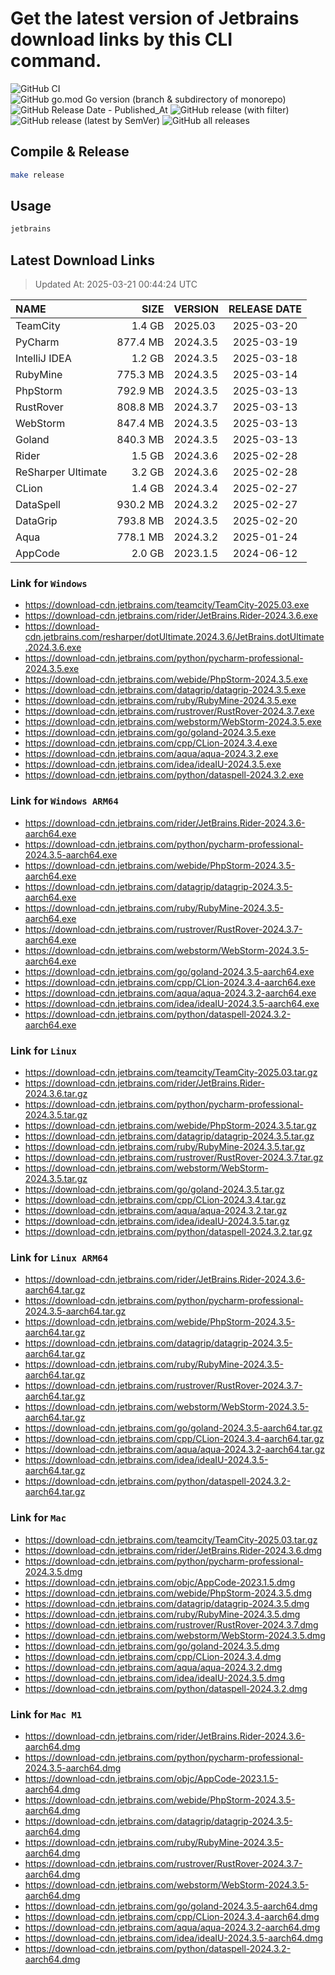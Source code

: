 # Get the latest version of Jetbrains download links by this CLI command.

![GitHub CI](https://github.com/designinlife/jetbrains/actions/workflows/ci.yml/badge.svg)
![GitHub go.mod Go version (branch & subdirectory of monorepo)](https://img.shields.io/github/go-mod/go-version/designinlife/jetbrains/master)
![GitHub Release Date - Published_At](https://img.shields.io/github/release-date/designinlife/jetbrains)
![GitHub release (with filter)](https://img.shields.io/github/v/release/designinlife/jetbrains)
![GitHub release (latest by SemVer)](https://img.shields.io/github/downloads/designinlife/jetbrains/v1.1.12/total)
![GitHub all releases](https://img.shields.io/github/downloads/designinlife/jetbrains/total)

## Compile & Release

```bash
make release
```

## Usage

```bash
jetbrains
```

## Latest Download Links

> Updated At: 2025-03-21 00:44:24 UTC

| NAME | SIZE | VERSION | RELEASE DATE |
| :-- | --: | :-- | :--: |
| TeamCity | 1.4 GB | 2025.03 | 2025-03-20 |
| PyCharm | 877.4 MB | 2024.3.5 | 2025-03-19 |
| IntelliJ IDEA | 1.2 GB | 2024.3.5 | 2025-03-18 |
| RubyMine | 775.3 MB | 2024.3.5 | 2025-03-14 |
| PhpStorm | 792.9 MB | 2024.3.5 | 2025-03-13 |
| RustRover | 808.8 MB | 2024.3.7 | 2025-03-13 |
| WebStorm | 847.4 MB | 2024.3.5 | 2025-03-13 |
| Goland | 840.3 MB | 2024.3.5 | 2025-03-13 |
| Rider | 1.5 GB | 2024.3.6 | 2025-02-28 |
| ReSharper Ultimate | 3.2 GB | 2024.3.6 | 2025-02-28 |
| CLion | 1.4 GB | 2024.3.4 | 2025-02-27 |
| DataSpell | 930.2 MB | 2024.3.2 | 2025-02-27 |
| DataGrip | 793.8 MB | 2024.3.5 | 2025-02-20 |
| Aqua | 778.1 MB | 2024.3.2 | 2025-01-24 |
| AppCode | 2.0 GB | 2023.1.5 | 2024-06-12 |

### Link for `Windows`

* <https://download-cdn.jetbrains.com/teamcity/TeamCity-2025.03.exe>
* <https://download-cdn.jetbrains.com/rider/JetBrains.Rider-2024.3.6.exe>
* <https://download-cdn.jetbrains.com/resharper/dotUltimate.2024.3.6/JetBrains.dotUltimate.2024.3.6.exe>
* <https://download-cdn.jetbrains.com/python/pycharm-professional-2024.3.5.exe>
* <https://download-cdn.jetbrains.com/webide/PhpStorm-2024.3.5.exe>
* <https://download-cdn.jetbrains.com/datagrip/datagrip-2024.3.5.exe>
* <https://download-cdn.jetbrains.com/ruby/RubyMine-2024.3.5.exe>
* <https://download-cdn.jetbrains.com/rustrover/RustRover-2024.3.7.exe>
* <https://download-cdn.jetbrains.com/webstorm/WebStorm-2024.3.5.exe>
* <https://download-cdn.jetbrains.com/go/goland-2024.3.5.exe>
* <https://download-cdn.jetbrains.com/cpp/CLion-2024.3.4.exe>
* <https://download-cdn.jetbrains.com/aqua/aqua-2024.3.2.exe>
* <https://download-cdn.jetbrains.com/idea/ideaIU-2024.3.5.exe>
* <https://download-cdn.jetbrains.com/python/dataspell-2024.3.2.exe>

### Link for `Windows ARM64`

* <https://download-cdn.jetbrains.com/rider/JetBrains.Rider-2024.3.6-aarch64.exe>
* <https://download-cdn.jetbrains.com/python/pycharm-professional-2024.3.5-aarch64.exe>
* <https://download-cdn.jetbrains.com/webide/PhpStorm-2024.3.5-aarch64.exe>
* <https://download-cdn.jetbrains.com/datagrip/datagrip-2024.3.5-aarch64.exe>
* <https://download-cdn.jetbrains.com/ruby/RubyMine-2024.3.5-aarch64.exe>
* <https://download-cdn.jetbrains.com/rustrover/RustRover-2024.3.7-aarch64.exe>
* <https://download-cdn.jetbrains.com/webstorm/WebStorm-2024.3.5-aarch64.exe>
* <https://download-cdn.jetbrains.com/go/goland-2024.3.5-aarch64.exe>
* <https://download-cdn.jetbrains.com/cpp/CLion-2024.3.4-aarch64.exe>
* <https://download-cdn.jetbrains.com/aqua/aqua-2024.3.2-aarch64.exe>
* <https://download-cdn.jetbrains.com/idea/ideaIU-2024.3.5-aarch64.exe>
* <https://download-cdn.jetbrains.com/python/dataspell-2024.3.2-aarch64.exe>

### Link for `Linux`

* <https://download-cdn.jetbrains.com/teamcity/TeamCity-2025.03.tar.gz>
* <https://download-cdn.jetbrains.com/rider/JetBrains.Rider-2024.3.6.tar.gz>
* <https://download-cdn.jetbrains.com/python/pycharm-professional-2024.3.5.tar.gz>
* <https://download-cdn.jetbrains.com/webide/PhpStorm-2024.3.5.tar.gz>
* <https://download-cdn.jetbrains.com/datagrip/datagrip-2024.3.5.tar.gz>
* <https://download-cdn.jetbrains.com/ruby/RubyMine-2024.3.5.tar.gz>
* <https://download-cdn.jetbrains.com/rustrover/RustRover-2024.3.7.tar.gz>
* <https://download-cdn.jetbrains.com/webstorm/WebStorm-2024.3.5.tar.gz>
* <https://download-cdn.jetbrains.com/go/goland-2024.3.5.tar.gz>
* <https://download-cdn.jetbrains.com/cpp/CLion-2024.3.4.tar.gz>
* <https://download-cdn.jetbrains.com/aqua/aqua-2024.3.2.tar.gz>
* <https://download-cdn.jetbrains.com/idea/ideaIU-2024.3.5.tar.gz>
* <https://download-cdn.jetbrains.com/python/dataspell-2024.3.2.tar.gz>

### Link for `Linux ARM64`

* <https://download-cdn.jetbrains.com/rider/JetBrains.Rider-2024.3.6-aarch64.tar.gz>
* <https://download-cdn.jetbrains.com/python/pycharm-professional-2024.3.5-aarch64.tar.gz>
* <https://download-cdn.jetbrains.com/webide/PhpStorm-2024.3.5-aarch64.tar.gz>
* <https://download-cdn.jetbrains.com/datagrip/datagrip-2024.3.5-aarch64.tar.gz>
* <https://download-cdn.jetbrains.com/ruby/RubyMine-2024.3.5-aarch64.tar.gz>
* <https://download-cdn.jetbrains.com/rustrover/RustRover-2024.3.7-aarch64.tar.gz>
* <https://download-cdn.jetbrains.com/webstorm/WebStorm-2024.3.5-aarch64.tar.gz>
* <https://download-cdn.jetbrains.com/go/goland-2024.3.5-aarch64.tar.gz>
* <https://download-cdn.jetbrains.com/cpp/CLion-2024.3.4-aarch64.tar.gz>
* <https://download-cdn.jetbrains.com/aqua/aqua-2024.3.2-aarch64.tar.gz>
* <https://download-cdn.jetbrains.com/idea/ideaIU-2024.3.5-aarch64.tar.gz>
* <https://download-cdn.jetbrains.com/python/dataspell-2024.3.2-aarch64.tar.gz>

### Link for `Mac`

* <https://download-cdn.jetbrains.com/teamcity/TeamCity-2025.03.tar.gz>
* <https://download-cdn.jetbrains.com/rider/JetBrains.Rider-2024.3.6.dmg>
* <https://download-cdn.jetbrains.com/python/pycharm-professional-2024.3.5.dmg>
* <https://download-cdn.jetbrains.com/objc/AppCode-2023.1.5.dmg>
* <https://download-cdn.jetbrains.com/webide/PhpStorm-2024.3.5.dmg>
* <https://download-cdn.jetbrains.com/datagrip/datagrip-2024.3.5.dmg>
* <https://download-cdn.jetbrains.com/ruby/RubyMine-2024.3.5.dmg>
* <https://download-cdn.jetbrains.com/rustrover/RustRover-2024.3.7.dmg>
* <https://download-cdn.jetbrains.com/webstorm/WebStorm-2024.3.5.dmg>
* <https://download-cdn.jetbrains.com/go/goland-2024.3.5.dmg>
* <https://download-cdn.jetbrains.com/cpp/CLion-2024.3.4.dmg>
* <https://download-cdn.jetbrains.com/aqua/aqua-2024.3.2.dmg>
* <https://download-cdn.jetbrains.com/idea/ideaIU-2024.3.5.dmg>
* <https://download-cdn.jetbrains.com/python/dataspell-2024.3.2.dmg>

### Link for `Mac M1`

* <https://download-cdn.jetbrains.com/rider/JetBrains.Rider-2024.3.6-aarch64.dmg>
* <https://download-cdn.jetbrains.com/python/pycharm-professional-2024.3.5-aarch64.dmg>
* <https://download-cdn.jetbrains.com/objc/AppCode-2023.1.5-aarch64.dmg>
* <https://download-cdn.jetbrains.com/webide/PhpStorm-2024.3.5-aarch64.dmg>
* <https://download-cdn.jetbrains.com/datagrip/datagrip-2024.3.5-aarch64.dmg>
* <https://download-cdn.jetbrains.com/ruby/RubyMine-2024.3.5-aarch64.dmg>
* <https://download-cdn.jetbrains.com/rustrover/RustRover-2024.3.7-aarch64.dmg>
* <https://download-cdn.jetbrains.com/webstorm/WebStorm-2024.3.5-aarch64.dmg>
* <https://download-cdn.jetbrains.com/go/goland-2024.3.5-aarch64.dmg>
* <https://download-cdn.jetbrains.com/cpp/CLion-2024.3.4-aarch64.dmg>
* <https://download-cdn.jetbrains.com/aqua/aqua-2024.3.2-aarch64.dmg>
* <https://download-cdn.jetbrains.com/idea/ideaIU-2024.3.5-aarch64.dmg>
* <https://download-cdn.jetbrains.com/python/dataspell-2024.3.2-aarch64.dmg>

